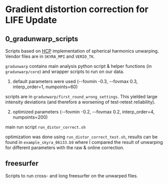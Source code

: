 # Gradient distortion correction for LIFE Update

## 0_gradunwarp_scripts

Scripts based on [HCP](https://github.com/Washington-University/gradunwarp) implementation of spherical harmonics unwarping. Vendor files are in `SKYRA_MPI` and `VERIO_TK`.

`gradunwarp` contains main analysis python script & helper functions (in `gradunwarp/core`) and wrapper scripts to run on our data.

1. default parameters were used (--fovmin -0.3, --fovmax 0.3, interp_order=1, numpoints=60)

scripts are in `gradunwarp/first_round_wrong_settings`. This yielded large intensity deviations (and therefore a worsening of test-retest reliability).

2. optimized parameters (--fovmin -0.2, --fovmax 0.2, interp_order=4, numpoints=200)

main run script `run_distor_correct.sh`

optimization was done using `run_distor_correct_test.sh`, results can be found in `example_skyra_06133.b9` where I compared the result of unwarping for different parameters with the raw & online correction. 

## freesurfer

Scripts to run cross- and long freesurfer on the unwarped files.